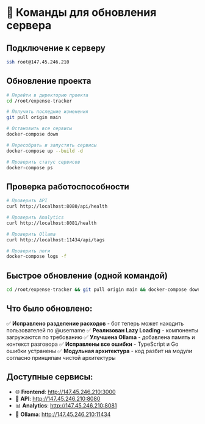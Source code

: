 # 🚀 Команды для обновления сервера

## Подключение к серверу
```bash
ssh root@147.45.246.210
```

## Обновление проекта
```bash
# Перейти в директорию проекта
cd /root/expense-tracker

# Получить последние изменения
git pull origin main

# Остановить все сервисы
docker-compose down

# Пересобрать и запустить сервисы
docker-compose up --build -d

# Проверить статус сервисов
docker-compose ps
```

## Проверка работоспособности
```bash
# Проверить API
curl http://localhost:8080/api/health

# Проверить Analytics
curl http://localhost:8081/health

# Проверить Ollama
curl http://localhost:11434/api/tags

# Проверить логи
docker-compose logs -f
```

## Быстрое обновление (одной командой)
```bash
cd /root/expense-tracker && git pull origin main && docker-compose down && docker-compose up --build -d
```

## Что было обновлено:
✅ **Исправлено разделение расходов** - бот теперь может находить пользователей по @username
✅ **Реализован Lazy Loading** - компоненты загружаются по требованию
✅ **Улучшена Ollama** - добавлена память и контекст разговора
✅ **Исправлены все ошибки** - TypeScript и Go ошибки устранены
✅ **Модульная архитектура** - код разбит на модули согласно принципам чистой архитектуры

## Доступные сервисы:
- 🌐 **Frontend**: http://147.45.246.210:3000
- 🔧 **API**: http://147.45.246.210:8080  
- 📊 **Analytics**: http://147.45.246.210:8081
- 🤖 **Ollama**: http://147.45.246.210:11434
